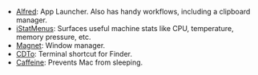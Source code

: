 * [Alfred](https://www.alfredapp.com/): App Launcher. Also has handy workflows, including a clipboard manager.
* [iStatMenus](https://bjango.com/mac/istatmenus/): Surfaces useful machine stats like CPU, temperature, memory pressure, etc.
* [Magnet](https://itunes.apple.com/us/app/magnet/id441258766?mt=12): Window manager.
* [CDTo](https://github.com/jbtule/cdto): Terminal shortcut for Finder.
* [Caffeine](https://caffeine.en.softonic.com/mac): Prevents Mac from sleeping.
